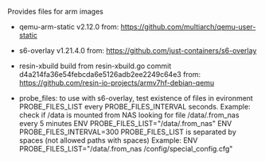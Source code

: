Provides files for arm images

- qemu-arm-static v2.12.0 from: https://github.com/multiarch/qemu-user-static
- s6-overlay v1.21.4.0 from: https://github.com/just-containers/s6-overlay
- resin-xbuild build from resin-xbuild.go commit d4a214fa36e54febcda6e5126adb2ee2249c64e3 from: https://github.com/resin-io-projects/armv7hf-debian-qemu

- probe_files: to use with s6-overlay, test existence of files in evironment PROBE_FILES_LIST every PROBE_FILES_INTERVAL seconds. 
    Example: check if /data is mounted from NAS looking for file /data/.from_nas every 5 minutes
        ENV PROBE_FILES_LIST="/data/.from_nas"
        ENV PROBE_FILES_INTERVAL=300
    PROBE_FILES_LIST is separated by spaces (not allowed paths with spaces)
        Example:
            ENV PROBE_FILES_LIST="/data/.from_nas /config/special_config.cfg"
